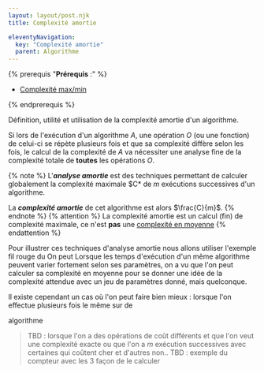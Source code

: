 ```yaml
---
layout: layout/post.njk 
title: Complexité amortie

eleventyNavigation:
  key: "Complexité amortie"
  parent: Algorithme
---
```


{% prerequis "**Prérequis** :" %}

* [Complexité max/min](../complexité-max-min)

{% endprerequis %}

<!-- début résumé -->

Définition, utilité et utilisation de la complexité amortie d'un algorithme.

<!-- end résumé -->

Si lors de l'exécution d'un algorithme $A$, une opération $O$ (ou une fonction) de celui-ci se répète plusieurs fois et que sa
complexité diffère selon les fois, le calcul de la complexité de $A$ va nécessiter une analyse fine de la complexité totale de **toutes** les opérations $O$.

{% note %}
L'***analyse amortie*** est des techniques permettant de calculer globalement la complexité maximale $C* de $m$ exécutions successives d'un algorithme.

La ***complexité amortie*** de cet algorithme est alors $\frac{C}{m}$.
{% endnote %}
{% attention %}
La complexité amortie est un calcul (fin) de complexité maximale, ce n'est **pas** une [complexité en moyenne](../complexité-moyenne)
{% endattention %}

Pour illustrer ces techniques d'analyse amortie nous allons utiliser l'exemple fil rouge du
On peut 
Lorsque les temps d'exécution d'un même algorithme peuvent varier fortement selon ses paramètres, on a vu que l'on peut calculer sa complexité en moyenne pour se donner une idée de la complexité attendue avec un jeu de paramètres donné, mais quelconque.

Il existe cependant un cas où l'on peut faire bien mieux : lorsque l'on effectue plusieurs fois le même sur de

 algorithme 
> TBD : lorsque l'on a des opérations de coût différents et que l'on veut une complexité exacte ou
> que l'on a $m$ exécution successives avec certaines qui coûtent cher et d'autres non..
> TBD : exemple du compteur avec les 3 façon de le calculer
